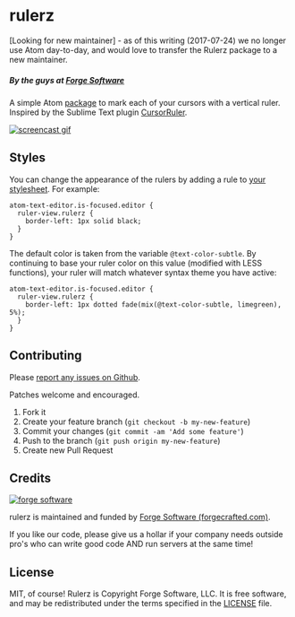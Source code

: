 # rulerz

[Looking for new maintainer] - as of this writing (2017-07-24) we no longer use Atom day-to-day, and would love to transfer the Rulerz package to a new maintainer.

##### By the guys at [Forge Software](http://www.forgecrafted.com/)

A simple Atom [package](https://atom.io/packages/rulerz) to mark each of your cursors with a vertical ruler. Inspired by the Sublime Text plugin [CursorRuler](https://github.com/icylace/CursorRuler).

[![screencast gif](https://cloud.githubusercontent.com/assets/281467/5994471/d3648c72-aa42-11e4-8916-bdd4705ed55c.gif)](http://www.forgecrafted.com)

## Styles

You can change the appearance of the rulers by adding a rule to [your stylesheet](https://atom.io/docs/latest/using-atom-basic-customization#style-tweaks). For example:

```less
atom-text-editor.is-focused.editor {
  ruler-view.rulerz {
    border-left: 1px solid black;
  }
}
```

The default color is taken from the variable `@text-color-subtle`. By continuing to base your ruler color on this value (modified with LESS functions), your ruler will match whatever syntax theme you have active:

```less
atom-text-editor.is-focused.editor {
  ruler-view.rulerz {
    border-left: 1px dotted fade(mix(@text-color-subtle, limegreen), 5%);
  }
}
```

## Contributing

Please [report any issues on Github](https://github.com/forgecrafted/rulerz/issues).

Patches welcome and encouraged.

1. Fork it
2. Create your feature branch (`git checkout -b my-new-feature`)
3. Commit your changes (`git commit -am 'Add some feature'`)
4. Push to the branch (`git push origin my-new-feature`)
5. Create new Pull Request

## Credits

[![forge software](http://www.forgecrafted.com/logo.png)](http://www.forgecrafted.com)

rulerz is maintained and funded by [Forge Software (forgecrafted.com)](http://www.forgecrafted.com).

If you like our code, please give us a hollar if your company needs outside pro's who can write good code AND run servers at the same time!

## License

MIT, of course! Rulerz is Copyright Forge Software, LLC. It is free software, and may be redistributed under the terms specified in the [LICENSE](LICENSE.md) file.

